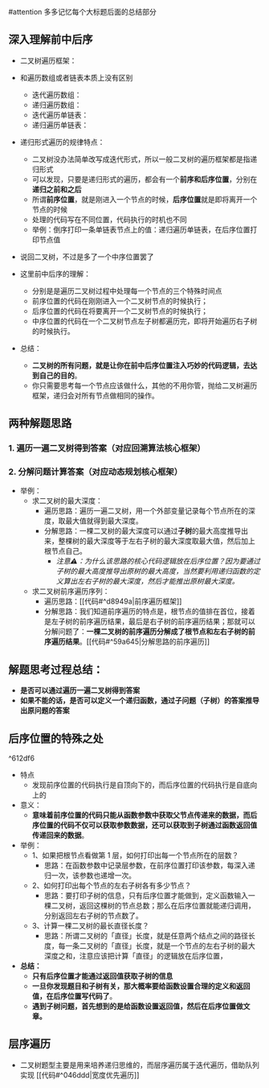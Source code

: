 #attention 多多记忆每个大标题后面的总结部分

## 深入理解前中后序
- 二叉树遍历框架：
- 和遍历数组或者链表本质上没有区别
	- 迭代遍历数组：
	- 递归遍历数组：
	- 迭代遍历单链表：
	- 递归遍历单链表：

- 递归形式遍历的规律特点：
	- 二叉树没办法简单改写成迭代形式，所以一般二叉树的遍历框架都是指递归形式
	- 可以发现，只要是递归形式的遍历，都会有一个**前序和后序位置**，分别在**递归之前和之后**
	- 所谓**前序位置**，就是刚进入一个节点的时候，**后序位置**就是即将离开一个节点的时候
	- 处理的代码写在不同位置，代码执行的时机也不同
	- 举例：倒序打印一条单链表节点上的值：递归遍历单链表，在后序位置打印节点值
	
- 说回二叉树，不过是多了一个中序位置罢了

- 这里前中后序的理解：
	- 分别是是遍历二叉树过程中处理每一个节点的三个特殊时间点
	- 前序位置的代码在刚刚进入一个二叉树节点的时候执行；
	- 后序位置的代码在将要离开一个二叉树节点的时候执行；
	- 中序位置的代码在一个二叉树节点左子树都遍历完，即将开始遍历右子树的时候执行。
- 总结：
	- **二叉树的所有问题，就是让你在前中后序位置注入巧妙的代码逻辑，去达到自己的目的**。
	- 你只需要思考每一个节点应该做什么，其他的不用你管，抛给二叉树遍历框架，递归会对所有节点做相同的操作。



## 两种解题思路
### 1. 遍历一遍二叉树得到答案（对应回溯算法核心框架）

### 2. 分解问题计算答案（对应动态规划核心框架）

- 举例：
	- 求二叉树的最大深度：
		- 遍历思路：遍历一遍二叉树，用一个外部变量记录每个节点所在的深度，取最大值就得到最大深度。
		- 分解思路：一棵二叉树的最大深度可以通过**子树**的最大高度推导出来，整棵树的最大深度等于左右子树的最大深度取最大值，然后加上根节点自己。
			- *注意⚠️：为什么该思路的核心代码逻辑放在后序位置？因为要通过子树的最大高度推导出原树的最大高度，当然要利用递归函数的定义算出左右子树的最大深度，然后才能推出原树最大深度。*
	- 求二叉树前序遍历序列：
		- 遍历思路：[[代码#^d8949a|前序遍历框架]]
		- 分解思路：我们知道前序遍历的特点是，根节点的值排在首位，接着是左子树的前序遍历结果，最后是右子树的前序遍历结果；那就可以分解问题了：**一棵二叉树的前序遍历分解成了根节点和左右子树的前序遍历结果**。[[代码#^59a645|分解思路的前序遍历]]
	

## 解题思考过程总结：
- **是否可以通过遍历一遍二叉树得到答案**
- **如果不能的话，是否可以定义一个递归函数，通过子问题（子树）的答案推导出原问题的答案**


## 后序位置的特殊之处

^612df6

- 特点
	- 发现前序位置的代码执行是自顶向下的，而后序位置的代码执行是自底向上的
- 意义：
	- **意味着前序位置的代码只能从函数参数中获取父节点传递来的数据，而后序位置的代码不仅可以获取参数数据，还可以获取到子树通过函数返回值传递回来的数据**。
- 举例：
	- 1、如果把根节点看做第 1 层，如何打印出每一个节点所在的层数？
		- 思路：在函数参数中记录层参数，在前序位置打印该参数，每深入递归一次，该参数也递增一次。
	- 2、如何打印出每个节点的左右子树各有多少节点？
		- 思路：要打印子树的信息，只有后序位置才能做到，定义函数输入一棵二叉树，返回这棵树的节点总数；那么在后序位置就能递归调用，分别返回左右子树的节点数了。
	- 3、计算一棵二叉树的最长直径长度？
		- 思路：所谓二叉树的「直径」长度，就是任意两个结点之间的路径长度，每一条二叉树的「直径」长度，就是一个节点的左右子树的最大深度之和，注意应该把计算「直径」的逻辑放在后序位置，
- **总结：**
	- **只有后序位置才能通过返回值获取子树的信息**
	- **一旦你发现题目和子树有关，那大概率要给函数设置合理的定义和返回值，在后序位置写代码了**。
	- **遇到子树问题，首先想到的是给函数设置返回值，然后在后序位置做文章。**


## 层序遍历
- 二叉树题型主要是用来培养递归思维的，而层序遍历属于迭代遍历，借助队列实现 [[代码#^046ddd|宽度优先遍历]]
